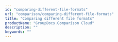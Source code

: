 ```yaml
---
id: "comparing-different-file-formats"
url: "comparison/comparing-different-file-formats"
title: "Comparing different file formats"
productName: "GroupDocs.Comparison Cloud"
description: ""
keywords: ""
---
```



